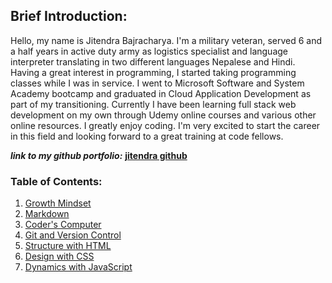 ## Brief Introduction:

Hello, my name is Jitendra Bajracharya. I'm a military veteran, served 6 and a half years in active duty army as logistics specialist and language interpreter translating in two different languages Nepalese and Hindi. Having a great interest in programming, I started taking programming classes while I was in service. I went to Microsoft Software and System Academy bootcamp and graduated in Cloud Application Development as part of my transitioning. Currently I have been learning full stack web development on my own through Udemy online courses and various other online resources. I greatly enjoy coding. I'm very excited to start the career in this field and looking forward to a great training at code fellows. 

**_link to my github portfolio:_** [**jitendra github**](https://github.com/JBajracharya/)

### Table of Contents:

1. [Growth Mindset](growth-mindset.md)
2. [Markdown](learning-markdown.md)
3. [Coder's Computer](CodersComputer.md)
4. [Git and Version Control](git-use.md)
5. [Structure with HTML](web-page-html.md)
6. [Design with CSS](design-CSS.md)
7. [Dynamics with JavaScript](javascript.md) 
